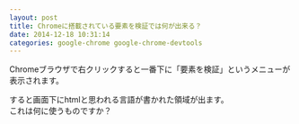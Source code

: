 ```yaml
---
layout: post
title: Chromeに搭載されている要素を検証では何が出来る？
date: 2014-12-18 10:31:14
categories: google-chrome google-chrome-devtools
---
```

<!-- {% raw %} -->
<p>Chromeブラウザで右クリックすると一番下に「要素を検証」というメニューが表示されます。  </p>

<p>すると画面下にhtmlと思われる言語が書かれた領域が出ます。<br>
これは何に使うものですか？</p>
<!-- {% endraw %} -->

